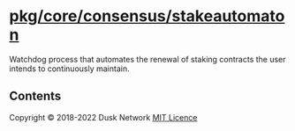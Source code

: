# [pkg/core/consensus/stakeautomaton](./pkg/core/consensus/stakeautomaton)

Watchdog process that automates the renewal of staking contracts the user
intends to continuously maintain.

<!-- ToC start -->
##  Contents

<!-- ToC end -->

Copyright © 2018-2022 Dusk Network
[MIT Licence](https://github.com/dusk-network/dusk-blockchain/blob/master/LICENSE)
